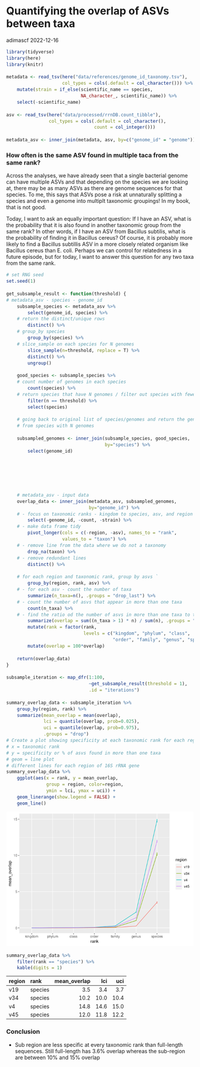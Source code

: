 Quantifying the overlap of ASVs between taxa
================
adimascf
2022-12-16

``` r
library(tidyverse)
library(here)
library(knitr)

metadata <- read_tsv(here("data/references/genome_id_taxonomy.tsv"),
                     col_types = cols(.default = col_character())) %>%
    mutate(strain = if_else(scientific_name == species, 
                            NA_character_, scientific_name)) %>%
    select(-scientific_name) 

asv <- read_tsv(here("data/processed/rrnDB.count_tibble"),
                col_types = cols(.default = col_character(),
                                 count = col_integer()))

metadata_asv <- inner_join(metadata, asv, by=c("genome_id" = "genome"))
```

### How often is the same ASV found in multiple taca from the same rank?

Across the analyses, we have already seen that a single bacterial genome
can have multiple ASVs and that depending on the species we are looking
at, there may be as many ASVs as there are genome sequences for that
species. To me, this says that ASVs pose a risk at unnaturally splitting
a species and even a genome into multiplt taxonomic groupings! In my
book, that is not good.

Today, I want to ask an equally important question: If I have an ASV,
what is the probability that it is also found in another taxonomic group
from the same rank? In other words, if I have an ASV from Bacillus
subtilis, what is the probability of finding it in Bacillus cereus? Of
course, it is probably more likely to find a Bacillus subtillis ASV in a
more closely related organism like Bacillus cereus than E. coli. Perhaps
we can control for relatedness in a future episode, but for today, I
want to answer this question for any two taxa from the same rank.

``` r
# set RNG seed
set.seed(1)

get_subsample_result <- function(threshold) {
# metadata_asv - species - genome_id
    subsample_species <- metadata_asv %>%
        select(genome_id, species) %>%
    # return the distinct/unique rows
        distinct() %>%
    # group_by species
        group_by(species) %>%
    # slice_sample on each species for N genomes
        slice_sample(n=threshold, replace = T) %>%
        distinct() %>%
        ungroup()
    
    good_species <- subsample_species %>%
    # count number of genomes in each species
        count(species) %>%
    # return species that have N genomes / filter out species with fewer
        filter(n == threshold) %>%
        select(species)
    
    # going back to original list of species/genomes and return the genome_ids
    # from species with N genomes
    
    subsampled_genomes <- inner_join(subsample_species, good_species,
                                     by="species") %>%
        select(genome_id)
    
    
    
    
    
    
    # metadata_asv - input data
    overlap_data <- inner_join(metadata_asv, subsampled_genomes,
                               by="genome_id") %>%
    # - focus on taxonomic ranks - kingdom to species, asv, and region
        select(-genome_id, -count, -strain) %>%
    # - make data frame tidy
        pivot_longer(cols = c(-region, -asv), names_to = "rank", 
                     values_to = "taxon") %>%
    # - remove line from the data where we do not a taxonomy
        drop_na(taxon) %>%
    # - remove redundant lines
        distinct() %>%
    
    # for each region and taxonomic rank, group by asvs `
        group_by(region, rank, asv) %>%
    # - for each asv - count the number of taxa
        summarize(n_taxa=n(), .groups = "drop_last") %>%
    # - count the number of asvs that appear in more than one taxa
        count(n_taxa) %>%
    # - find the ratio od the number of asvs in more than one taxa to the total number of asvs
        summarize(overlap = sum((n_taxa > 1) * n) / sum(n), .groups = "drop") %>%
        mutate(rank = factor(rank,
                             levels = c("kingdom", "phylum", "class",
                                        "order", "family", "genus", "species"))) %>%
        mutate(overlap = 100*overlap)
    
    return(overlap_data)
}

subsample_iteration <- map_dfr(1:100, 
                               ~get_subsample_result(threshold = 1), 
                               .id = "iterations")

summary_overlap_data <- subsample_iteration %>%
    group_by(region, rank) %>%
    summarize(mean_overlap = mean(overlap),
              lci = quantile(overlap, prob=0.025),
              uci = quantile(overlap, prob=0.975),
              .groups = "drop")
# Create a plot showing specificity at each taxonomic rank for each region
# x = taxonomic rank
# y = specificity or % of asvs found in more than one taxa
# geom = line plot
# different lines for each region of 16S rRNA gene
summary_overlap_data %>%
    ggplot(aes(x = rank, y = mean_overlap, 
               group = region, color=region,
               ymin = lci, ymax = uci)) +
    geom_linerange(show.legend = FALSE) +
    geom_line()
```

![](2022-12-22-asv-taxa-overlap_files/figure-gfm/unnamed-chunk-2-1.png)<!-- -->

``` r
summary_overlap_data %>%
    filter(rank == "species") %>%
    kable(digits = 1)
```

| region | rank    | mean_overlap |  lci |  uci |
|:-------|:--------|-------------:|-----:|-----:|
| v19    | species |          3.5 |  3.4 |  3.7 |
| v34    | species |         10.2 | 10.0 | 10.4 |
| v4     | species |         14.8 | 14.6 | 15.0 |
| v45    | species |         12.0 | 11.8 | 12.2 |

### Conclusion

- Sub region are less specific at every taxonomic rank than full-length
  sequences. Still full-length has 3.6% overlap whereas the sub-region
  are between 10% and 15% overlap

